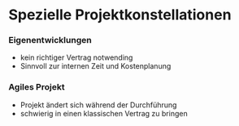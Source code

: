# Spezielle Projektkonstellationen

### Eigenentwicklungen

- kein richtiger Vertrag notwending
- Sinnvoll zur internen Zeit und Kostenplanung

### Agiles Projekt

- Projekt ändert sich während der Durchführung
- schwierig in einen klassischen Vertrag zu bringen